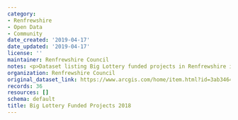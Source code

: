 ```yaml
---
category:
- Renfrewshire
- Open Data
- Community
date_created: '2019-04-17'
date_updated: '2019-04-17'
license: ''
maintainer: Renfrewshire Council
notes: <p>Dataset listing Big Lottery funded projects in Renfrewshire in 2018.</p>
organization: Renfrewshire Council
original_dataset_link: https://www.arcgis.com/home/item.html?id=3ab34647842e4971889def454f31f2e8
records: 36
resources: []
schema: default
title: Big Lottery Funded Projects 2018
---
```

